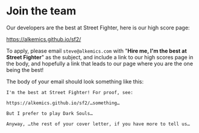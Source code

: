 # Join the team

Our developers are the best at Street Fighter, here is our high score page:

https://alkemics.github.io/sf2/

To apply, please email `steve@alkemics.com` with "**Hire me, I'm the best at Street Fighter**" as the subject, and include a link to our high scores page in the body, and hopefully a link that leads to our page where you are the one being the best!

The body of your email should look something like this:

```
I'm the best at Street Fighter! For proof, see:

https://alkemics.github.io/sf2/…something…

But I prefer to play Dark Souls…

Anyway, …the rest of your cover letter, if you have more to tell us…
```
